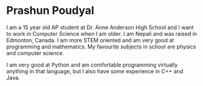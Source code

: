 # Prashun Poudyal

I am a 15 year old AP student at Dr. Anne Anderson High School and I want to work in Computer Science when I am older. I am Nepali and was raised in Edmonton, Canada. I am more STEM oriented and am very good at programming and mathematics. My favourite subjects in school are physics and computer science.

I am very good at Python and am comfortable programming virtually anything in that language, but I also have some experience in C++ and Java.
